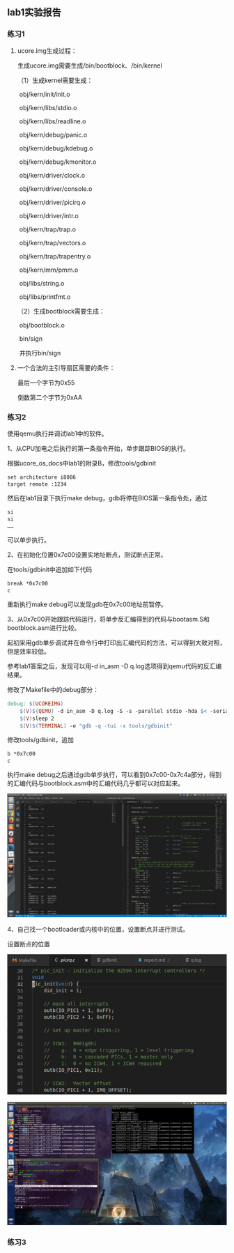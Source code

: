 ## lab1实验报告  

### 练习1  

1. ucore.img生成过程：

   生成ucore.img需要生成/bin/bootblock、/bin/kernel

   （1）生成kernel需要生成：

   ​		obj/kern/init/init.o 

   ​		obj/kern/libs/stdio.o 

   ​		obj/kern/libs/readline.o 

   ​		obj/kern/debug/panic.o 

   ​		obj/kern/debug/kdebug.o 

   ​		obj/kern/debug/kmonitor.o 

   ​		obj/kern/driver/clock.o 

   ​		obj/kern/driver/console.o 

   ​		obj/kern/driver/picirq.o 

   ​		obj/kern/driver/intr.o 

   ​		obj/kern/trap/trap.o 

   ​		obj/kern/trap/vectors.o 

   ​		obj/kern/trap/trapentry.o 

   ​		obj/kern/mm/pmm.o  

   ​		obj/libs/string.o 

   ​		obj/libs/printfmt.o

   （2）生成bootblock需要生成：

   ​		obj/bootblock.o

   ​		bin/sign

   ​	并执行bin/sign

2. 一个合法的主引导扇区需要的条件：

   最后一个字节为0x55

   倒数第二个字节为0xAA  

### 练习2  

使用qemu执行并调试lab1中的软件。

1、从CPU加电之后执行的第一条指令开始，单步跟踪BIOS的执行。

根据ucore_os_docs中lab1的附录B，修改tools/gdbinit

```shell
set architecture i8086
target remote :1234
```

然后在lab1目录下执行make debug，gdb将停在BIOS第一条指令处，通过

```shell
si
si
……
```

可以单步执行。

2、在初始化位置0x7c00设置实地址断点，测试断点正常。

在tools/gdbinit中追加如下代码

```shell
break *0x7c00
c
```

重新执行make debug可以发现gdb在0x7c00地址前暂停。

3、从0x7c00开始跟踪代码运行，将单步反汇编得到的代码与bootasm.S和bootblock.asm进行比较。

起初采用gdb单步调试并在命令行中打印出汇编代码的方法，可以得到大致对照，但是效率较低。

参考lab1答案之后，发现可以用-d in_asm -D q.log选项得到qemu代码的反汇编结果。

修改了Makefile中的debug部分：

```makefile
debug: $(UCOREIMG)
	$(V)$(QEMU) -d in_asm -D q.log -S -s -parallel stdio -hda $< -serial null &
	$(V)sleep 2
	$(V)$(TERMINAL) -e "gdb -q -tui -x tools/gdbinit"
```

修改tools/gdbinit，追加

```shell
b *0x7c00
c
```

执行make debug之后通过gdb单步执行，可以看到0x7c00-0x7c4a部分，得到的汇编代码与bootblock.asm中的汇编代码几乎都可以对应起来。

![](reportPic/lab1_2_3-meld.png)

4、自己找一个bootloader或内核中的位置，设置断点并进行测试。

设置断点的位置

![](reportPic/position1_2_4.png)

![](reportPic/lab1_2_4.png)

### 练习3  

